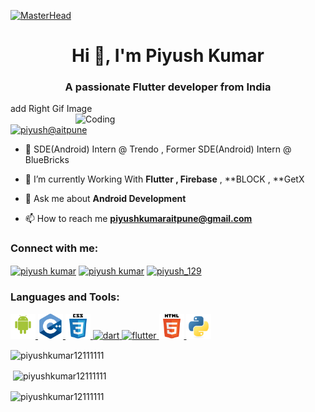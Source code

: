 
[![MasterHead](https://1.bp.blogspot.com/-7A4WynwLsMw/XbBpCXG8fHI/AAAAAAAAMt4/uOa1bpLskYgrwGbllhSu2SDj_Mig8SXJQCLcBGAsYHQ/s1600/2000_600px.gif 
)](https://rishavchanda.io
) 
<h1 align="center">Hi 👋, I'm Piyush Kumar</h1>
<h3 align="center">A passionate Flutter developer from India</h3>
add Right Gif Image
<img align="right" alt="Coding" width="400" src="https://www.lambdatest.com/resources/images/news24.gif">

<p align="left"> <a href="https://twitter.com/piyush@aitpune" target="blank"><img src="https://img.shields.io/twitter/follow/piyush@aitpune?logo=twitter&style=for-the-badge" alt="piyush@aitpune" /></a> </p>

- 🔭 SDE(Android) Intern @ Trendo , Former SDE(Android) Intern @ BlueBricks

- 🌱 I’m currently Working With  **Flutter , Firebase** , **BLOCK , **GetX 

- 💬 Ask me about **Android Development**

- 📫 How to reach me **piyushkumaraitpune@gmail.com**

<h3 align="left">Connect with me:</h3>
<p align="left">

<a href="https://www.linkedin.com/in/piyush-kumar-806903228/" target="blank"><img align="center" src="https://raw.githubusercontent.com/rahuldkjain/github-profile-readme-generator/master/src/images/icons/Social/linked-in-alt.svg" alt="piyush kumar" height="30" width="40" /></a>
<a href="https://www.instagram.com/piyush_7642/" target="blank"><img align="center" src="https://raw.githubusercontent.com/rahuldkjain/github-profile-readme-generator/master/src/images/icons/Social/instagram.svg" alt="piyush kumar" height="30" width="40" /></a>
<a href="https://www.codechef.com/users/piyush_129" target="blank"><img align="center" src="https://cdn.jsdelivr.net/npm/simple-icons@3.1.0/icons/codechef.svg" alt="piyush_129" height="30" width="40" /></a>
</p>

<h3 align="left">Languages and Tools:</h3>
<p align="left"> <a href="https://developer.android.com" target="_blank" rel="noreferrer"> <img src="https://raw.githubusercontent.com/devicons/devicon/master/icons/android/android-original-wordmark.svg" alt="android" width="40" height="40"/> </a> <a href="https://www.w3schools.com/cpp/" target="_blank" rel="noreferrer"> <img src="https://raw.githubusercontent.com/devicons/devicon/master/icons/cplusplus/cplusplus-original.svg" alt="cplusplus" width="40" height="40"/> </a> <a href="https://www.w3schools.com/css/" target="_blank" rel="noreferrer"> <img src="https://raw.githubusercontent.com/devicons/devicon/master/icons/css3/css3-original-wordmark.svg" alt="css3" width="40" height="40"/> </a> <a href="https://dart.dev" target="_blank" rel="noreferrer"> <img src="https://www.vectorlogo.zone/logos/dartlang/dartlang-icon.svg" alt="dart" width="40" height="40"/> </a> <a href="https://flutter.dev" target="_blank" rel="noreferrer"> <img src="https://www.vectorlogo.zone/logos/flutterio/flutterio-icon.svg" alt="flutter" width="40" height="40"/> </a> <a href="https://www.w3.org/html/" target="_blank" rel="noreferrer"> <img src="https://raw.githubusercontent.com/devicons/devicon/master/icons/html5/html5-original-wordmark.svg" alt="html5" width="40" height="40"/> </a> <a href="https://www.python.org" target="_blank" rel="noreferrer"> <img src="https://raw.githubusercontent.com/devicons/devicon/master/icons/python/python-original.svg" alt="python" width="40" height="40"/> </a> </p>

<p><img align="center" src="https://github-readme-stats.vercel.app/api/top-langs?username=piyushkumar12111111&show_icons=true&locale=en&layout=compact" alt="piyushkumar12111111" /></p>

<p>&nbsp;<img align="center" src="https://github-readme-stats.vercel.app/api?username=piyushkumar12111111&show_icons=true&locale=en" alt="piyushkumar12111111" /></p>

<p><img align="center" src="https://github-readme-streak-stats.herokuapp.com/?user=piyushkumar12111111&" alt="piyushkumar12111111" /></p>
